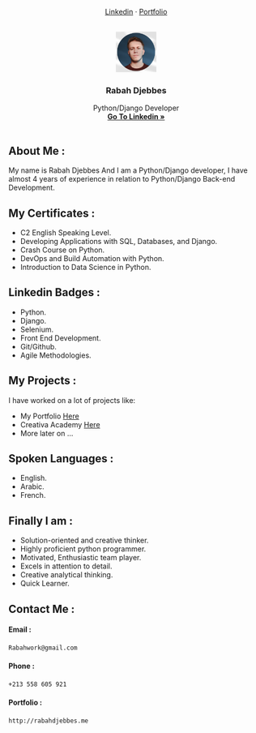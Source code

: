 <p align="center">
    <a href="https://www.linkedin.com/in/rabahdjebbes/">Linkedin</a>
    ·
    <a href="http://rabahdjebbes.me/">Portfolio</a>
 </p>


<!-- https://www.opengis.ch/wp-content/uploads/2020/04/django-python-logo-e1588009010920.png ->
<!-- PROJECT LOGO -->
<br />
<div align="center">
  <img src="PhotoRoom-20220317_145737.png" alt="Logo" width="80" height="80">
  <h3 align="center">Rabah Djebbes</h3>

  <p align="center">
    Python/Django Developer
    <br />
    <a href="https://www.linkedin.com/in/rabahdjebbes/"><strong>Go To Linkedin »</strong></a>
    <br />
    <br />
</div>


<!-- ABOUT THE PROJECT -->
## About Me :
My name is Rabah Djebbes And I am a Python/Django developer, I have almost 4 years of experience in relation to Python/Django Back-end Development.

## My Certificates :
- C2 English Speaking Level.
- Developing Applications with SQL, Databases, and Django.
- Crash Course on Python.
- DevOps and Build Automation with Python.
- Introduction to Data Science in Python.

## Linkedin Badges :
- Python.
- Django.
- Selenium.
- Front End Development.
- Git/Github.
- Agile Methodologies.

## My Projects :
I have worked on a lot of projects like:
- My Portfolio <a href="http://rabahdjebbes.me/">Here</a>
- Creativa Academy <a href="https://creativa-academy.com/">Here</a>
- More later on ...

## Spoken Languages :
- English.
- Arabic.
- French.

## Finally I am :
- Solution-oriented and creative thinker.
- Highly proficient python programmer.
- Motivated, Enthusiastic team player.
- Excels in attention to detail.
- Creative analytical thinking.
- Quick Learner.

## Contact Me :
#### Email : 
```sh
Rabahwork@gmail.com
```
#### Phone : 
```sh
+213 558 605 921
```
#### Portfolio : 
```sh
http://rabahdjebbes.me
```

